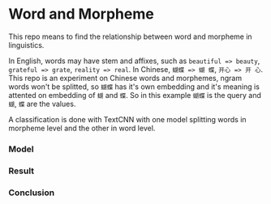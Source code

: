 # Word and Morpheme

This repo means to find the relationship between word and morpheme in linguistics.

In English, words may have stem and affixes, such as `beautiful => beauty`, `grateful => grate`, `reality => real`. In Chinese, `蝴蝶 => 蝴 蝶`, `开心 => 开 心`.
This repo is an experiment on Chinese words and morphemes, ngram words won't be splitted, so `蝴蝶` has it's own embedding and it's meaning is attented on embedding of `蝴` and `蝶`.
So in this example `蝴蝶` is the query and `蝴`, `蝶` are the values.

A classification is done with TextCNN with one model splitting words in morpheme level and the other in word level.

### Model


### Result


### Conclusion
